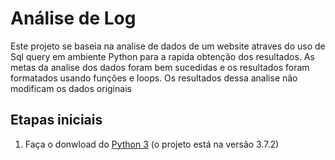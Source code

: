 # Análise de Log
Este projeto se baseia na analise de dados de um website atraves do uso de Sql query em ambiente Python para a rapida obtenção dos resultados. As metas da analise dos dados foram bem sucedidas e os resultados foram formatados usando funções e loops. Os resultados dessa analise não modificam os dados originais

## Etapas iniciais

1. Faça o donwload do <a href="https://www.python.org/downloads/">Python 3</a> (o projeto está na versão 3.7.2)
